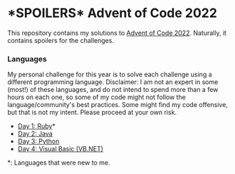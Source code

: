 # \*SPOILERS\* Advent of Code 2022

This repository contains my solutions to [Advent of Code 2022](https://adventofcode.com/2022). Naturally, it contains spoilers for the challenges.

### Languages

My personal challenge for this year is to solve each challenge using a different programming language. Disclaimer: I am not an expert in some (most!) of these languages, and do not intend to spend more than a few hours on each one, so some of my code might not follow the language/community's best practices. Some might find my code offensive, but that is not my intent. Please proceed at your own risk.

- [Day 1: Ruby](./day-01)\*
- [Day 2: Java](./day-02)
- [Day 3: Python](./day-03)
- [Day 4: Visual Basic (VB.NET)](./day-04)
<!--
- [Day 5: TBD](./day-05)
- [Day 6: TBD](./day-06)
- [Day 7: TBD](./day-07)
- [Day 8: TBD](./day-08)
- [Day 9: TBD](./day-09)
- [Day 10: TBD](./day-10)
- [Day 11: TBD](./day-11)
- [Day 12: TBD](./day-12)
- [Day 13: TBD](./day-13)
- [Day 14: TBD](./day-14)
- [Day 15: TBD](./day-15)
- [Day 16: TBD](./day-16)
- [Day 17: TBD](./day-17)
- [Day 18: TBD](./day-18)
- [Day 19: TBD](./day-19)
- [Day 20: TBD](./day-20)
- [Day 21: TBD](./day-21)
- [Day 22: TBD](./day-22)
- [Day 23: TBD](./day-23)
- [Day 24: TBD](./day-24)
- [Day 25: TBD](./day-25) -->

\*: Languages that were new to me.